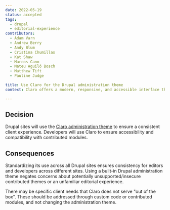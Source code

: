 ```yaml
---
date: 2022-05-19
status: accepted
tags:
  - drupal
  - editorial-experience
contributors:
  - Adam Varn
  - Andrew Berry
  - Andy Blum
  - Cristina Chumillas
  - Kat Shaw
  - Marcos Cano
  - Mateu Aguiló Bosch
  - Matthew Tift
  - Pauline Judge

title: Use Claro for the Drupal administration theme
context: Claro offers a modern, responsive, and accessible interface that showcases Drupal's capabilities from the outset.

---
```


## Decision
Drupal sites will use the [Claro administration theme](https://www.drupal.org/docs/core-modules-and-themes/core-themes/claro-theme) to ensure a consistent client experience. Developers will use Claro to ensure accessibility and compatibility with contributed modules. 

##  Consequences
Standardizing its use across all Drupal sites ensures consistency for editors and developers across different sites. Using a built-in Drupal administration theme negates concerns about potentially unsupported/insecure contributed themes or an unfamiliar editorial experience.

There may be specific client needs that Claro does not serve "out of the box". These should be addressed through custom code or contributed modules, and not changing the administration theme.
